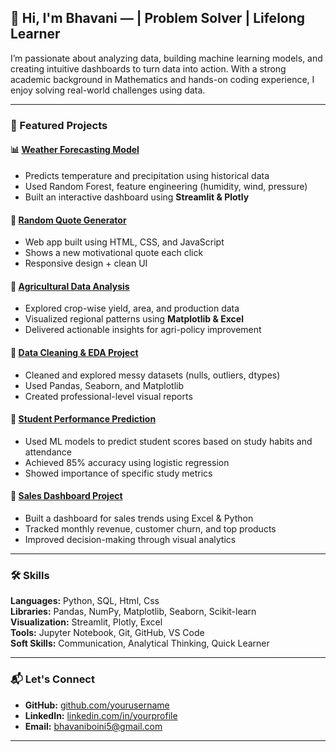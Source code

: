 ## 👋 Hi, I'm Bhavani —  | Problem Solver | Lifelong Learner

I’m passionate about analyzing data, building machine learning models, and creating intuitive dashboards to turn data into action. With a strong academic background in Mathematics and hands-on coding experience, I enjoy solving real-world challenges using data.

---

### 📂 Featured Projects

#### 📊 [Weather Forecasting Model](https://github.com/bhavaniboini/weather-forecasting)
- Predicts temperature and precipitation using historical data  
- Used Random Forest, feature engineering (humidity, wind, pressure)  
- Built an interactive dashboard using **Streamlit & Plotly**

#### 💬 [Random Quote Generator](https://github.com/bhavaniboini/random-quote-generator)
- Web app built using HTML, CSS, and JavaScript  
- Shows a new motivational quote each click  
- Responsive design + clean UI

#### 🌾 [Agricultural Data Analysis](https://github.com/yourusername/agri-data-analysis)
- Explored crop-wise yield, area, and production data  
- Visualized regional patterns using **Matplotlib & Excel**  
- Delivered actionable insights for agri-policy improvement

#### 🧹 [Data Cleaning & EDA Project](https://github.com/yourusername/data-cleaning-eda)
- Cleaned and explored messy datasets (nulls, outliers, dtypes)  
- Used Pandas, Seaborn, and Matplotlib  
- Created professional-level visual reports

#### 🧠 [Student Performance Prediction](https://github.com/yourusername/student-performance)
- Used ML models to predict student scores based on study habits and attendance  
- Achieved 85% accuracy using logistic regression  
- Showed importance of specific study metrics

#### 🧾 [Sales Dashboard Project](https://github.com/yourusername/sales-dashboard)
- Built a dashboard for sales trends using Excel & Python  
- Tracked monthly revenue, customer churn, and top products  
- Improved decision-making through visual analytics

---

### 🛠️ Skills

**Languages:** Python, SQL,  Html, Css  
**Libraries:** Pandas, NumPy, Matplotlib, Seaborn, Scikit-learn  
**Visualization:** Streamlit, Plotly, Excel  
**Tools:** Jupyter Notebook, Git, GitHub, VS Code  
**Soft Skills:** Communication, Analytical Thinking, Quick Learner

---

### 📬 Let's Connect

- **GitHub:** [github.com/yourusername](https://github.com/bhavaniboini)  
- **LinkedIn:** [linkedin.com/in/yourprofile](https://linkedin.com/in/bhavani-boini)  
- **Email:** bhavaniboini5@gmail.com

---
